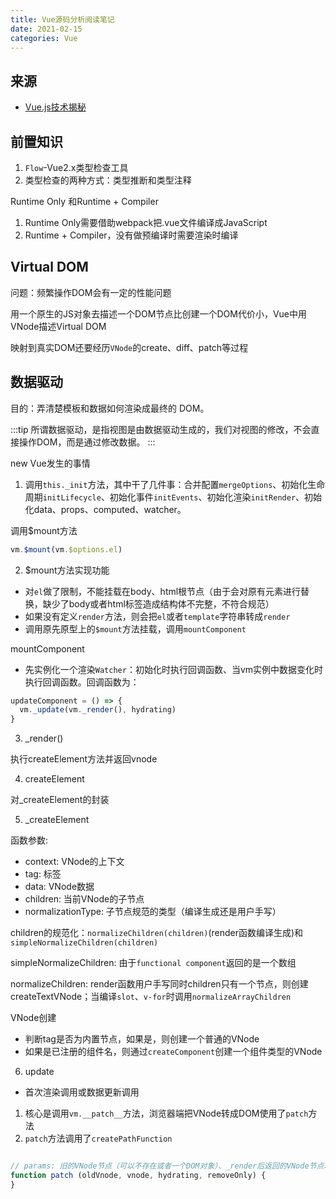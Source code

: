 ```yaml
---
title: Vue源码分析阅读笔记
date: 2021-02-15
categories: Vue
---
```


## 来源

- [Vue.js技术揭秘](https://ustbhuangyi.github.io/vue-analysis)

## 前置知识

1. `Flow`-Vue2.x类型检查工具
2. 类型检查的两种方式：类型推断和类型注释

Runtime Only 和Runtime + Compiler

1. Runtime Only需要借助webpack把.vue文件编译成JavaScript
2. Runtime + Compiler，没有做预编译时需要渲染时编译

## Virtual DOM

问题：频繁操作DOM会有一定的性能问题

用一个原生的JS对象去描述一个DOM节点比创建一个DOM代价小，Vue中用VNode描述Virtual DOM

映射到真实DOM还要经历`VNode`的create、diff、patch等过程


## 数据驱动

目的：弄清楚模板和数据如何渲染成最终的 DOM。

:::tip
所谓数据驱动，是指视图是由数据驱动生成的，我们对视图的修改，不会直接操作DOM，而是通过修改数据。
:::

new Vue发生的事情

1. 调用`this._init`方法，其中干了几件事：合并配置`mergeOptions`、初始化生命周期`initLifecycle`、初始化事件`initEvents`、初始化渲染`initRender`、初始化data、props、computed、watcher。

调用$mount方法

```js
vm.$mount(vm.$options.el)
```

2. $mount方法实现功能

- 对`el`做了限制，不能挂载在body、html根节点（由于会对原有元素进行替换，缺少了body或者html标签造成结构体不完整，不符合规范）
- 如果没有定义`render`方法，则会把`el`或者`template`字符串转成`render`
- 调用原先原型上的`$mount`方法挂载，调用`mountComponent`

mountComponent

- 先实例化一个渲染`Watcher`：初始化时执行回调函数、当vm实例中数据变化时执行回调函数。回调函数为：

```js
updateComponent = () => {
  vm._update(vm._render(), hydrating)
}
```

3. _render()

执行createElement方法并返回vnode

4. createElement

对_createElement的封装

5. _createElement

函数参数:

- context: VNode的上下文
- tag: 标签
- data: VNode数据
- children: 当前VNode的子节点
- normalizationType: 子节点规范的类型（编译生成还是用户手写）

children的规范化：`normalizeChildren(children)`(render函数编译生成)和`simpleNormalizeChildren(children)`

simpleNormalizeChildren: 由于`functional component`返回的是一个数组

normalizeChildren: render函数用户手写同时children只有一个节点，则创建createTextVNode；当编译`slot`、`v-for`时调用`normalizeArrayChildren`

VNode创建

- 判断tag是否为内置节点，如果是，则创建一个普通的VNode
- 如果是已注册的组件名，则通过`createComponent`创建一个组件类型的VNode

6. update

- 首次渲染调用或数据更新调用

1. 核心是调用`vm.__patch__`方法，浏览器端把VNode转成DOM使用了`patch`方法
2. `patch`方法调用了`createPathFunction`

```js

// params: 旧的VNode节点（可以不存在或者一个DOM对象）、_render后返回的VNode节点、hydrating-是否是服务端渲染、给transition-group使用
function patch (oldVnode, vnode, hydrating, removeOnly) {
}
```


